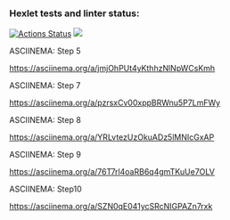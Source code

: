 ### Hexlet tests and linter status:
[![Actions Status](https://github.com/wtffka/java-project-lvl2/workflows/hexlet-check/badge.svg)](https://github.com/wtffka/java-project-lvl2/actions)
<a href="https://codeclimate.com/github/wtffka/java-project-lvl2/maintainability"><img src="https://api.codeclimate.com/v1/badges/0ae4e6fd4ea8b9117ed0/maintainability" /></a>

ASCIINEMA: Step 5

https://asciinema.org/a/jmjOhPUt4yKthhzNlNpWCsKmh

ASCIINEMA: Step 7

https://asciinema.org/a/pzrsxCv00xppBRWnu5P7LmFWy

ASCIINEMA: Step 8

https://asciinema.org/a/YRLvtezUzOkuADz5lMNIcGxAP

ASCIINEMA: Step 9

https://asciinema.org/a/76T7rl4oaRB6q4gmTKuUe7OLV

ASCIINEMA: Step10

https://asciinema.org/a/SZN0qE041ycSRcNIGPAZn7rxk


